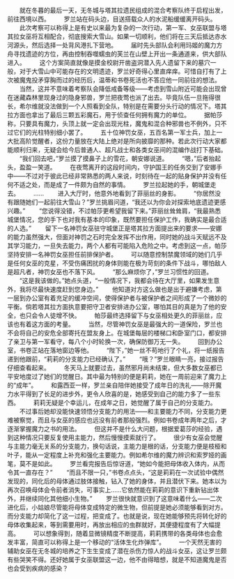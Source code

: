 　　就在冬暮的最后一天，无冬城与塔其拉遗民组成的混合考察队终于启程出发，前往西境以西。
　　罗兰站在码头边，目送搭载众人的水泥船缓缓离开码头。
　　此次考察可以称得上是有史以来最为复杂的一次行动，第一军、女巫联盟与塔其拉女巫将互相配合，彻底搜索大雪山。如果一切顺利，他们将在三天后抵达赤水河源头，然后选择一处背风港扎下营地。
　　届时先头部队会利用玛姬的魔力方舟寻找遗迹的方位，再由控制吞噬蠕虫的芙兰在山壁上开出一条通道来，供大部队进入。
　　这个方案简直就像是摸金校尉开凿盗洞潜入先人遗留下来的墓穴一般，对于大雪山中可能存在的文明遗迹，罗兰好奇得心里直痒痒。可惜自打有了上次被魔鬼投矛穿胸而过的经历后，温蒂和书卷死活也不答应他一同前往的想法。
　　当然，这并不意味着考察队会降低戒备等级——考虑到雪山附近可能会出现曾在迷藏森林里现身过的隐身邪兽，罗兰把夜莺也派了出去。毕竟队伍一旦拖得很长，希尔维就没法做到一个人照看到全队，特别是在需要分头行动的情况下。塔其拉方面也拿出了最后三颗五彩魔石，用于侦查任何拥有魔力的单位。
　　据帕莎称，只要具有魔力，头顶上就一定会出现光柱，魔鬼和混合种邪兽也不例外，只不过它们的光柱特别细小罢了。
　　五十位神罚女巫，五百名第一军士兵，加上一大批高阶觉醒者，这份力量放在大陆上绝对是所向披靡的那种。若此次行动大家都能顺利归来，无疑会给今后普通人、超凡战士和各类女巫间的混编作战打下基础。
　　“我们回去吧，”罗兰摸了摸鼻子上的雪花，朝安娜说道。
　　“嗯，”后者抬起头，盈盈一笑道。
　　在夜莺离开的这段时间内，守护国王的任务交到了安娜手中——不过对于彼此已经非常熟悉的两人来说，时刻待在一起的贴身保护并没有任何不适之处，而是成了一件颇为自然的事情。
　　罗兰拉起她的手，朝城堡走去。
　　……
　　进入大厅时，他意外地看到了菲丽丝的身影。
　　“你居然没有跟随她们一起前往大雪山？”罗兰挑眉问道，“我还以为你会对探索地底遗迹更感兴趣。”
　　“您说得没错，不过帕莎更希望我留下来。”菲丽丝耸耸肩，“我最熟悉城堡情况，您的手下也对我有基本的印象，既然要担任保护工作，我确实是最合适的人选。”
　　留下一名神罚女巫驻守城堡正是塔其拉方面提出来的要求——安娜的能力虽然强大，但面对神罚之石时完全发挥不出作用，同时她的战斗天赋远不及其学习能力，一旦失去能力，两个人都有可能陷入危险之中。考虑到这一点，帕莎坚持安排一名神罚女巫担任前排保护者。
　　可以随意控制禁魔领域的她们几乎是任何女巫的克星，不受伤痛困扰的身体则能在极为苛刻的条件下战斗，哪怕敌人是超凡者，神罚女巫也不落下风。
　　“那么麻烦你了，”罗兰习惯性的回道。
　　“这是我该做的。”她点头道，“一般情况下，我都会待在大厅里，如果发生意外，我将尽最快速度赶到您身边。”
　　他知道对方这么做也是出于避嫌考虑，第一层到办公室有着充足的缓冲空间，使得保护者与被保护者之间形成了一个微妙的平衡。倘若塔其拉方面执意要把守卫者安排进办公室，哪怕其目的真是为了他的安全，也只会令人徒增不快。
　　帕莎最终选择留下与女巫相处更久的菲丽丝，应该也有着这方面的考量。
　　当然，尽管神罚女巫是最强大的一道保险，罗兰也不会将自己的安危全部寄托在盟友身上。在城堡每层的楼梯口和卧室门口，都安排了亲卫与第一军看守，每八个小时轮换一次，确保防御万无一失。
　　回到办公室，书卷正站在落地窗边等他。
　　“陛下，”她一丝不苟地行了个礼，将一纸报告递到他跟前，“莉莉的分支能力已经确认了。”
　　“哦？”罗兰眼睛一亮，接过报告仔细查看起来。
　　冬天马上就要过去，虽然邪月尚未结束，但大多数女巫都已平安地度过了她们的觉醒日。其中最为特别的便是莉莉，她在一周前迎来了魔力上的“成年”。
　　和露西亚一样，罗兰亲自陪伴她接受了成年日的洗礼——除开魔力水平得到了长足的进步外，更令人欣喜的是，她感受到自己的能力多了一些东西。
　　莉莉无疑是个幸运儿，在成年之日，她觉醒了属于自己的分支能力。
　　不过事后她却没能快速领悟分支能力的用法——和主要能力不同，分支能力更难被察觉，而且与女巫的感应也远没有前者那般强烈。例如书卷成年两年之后，才逐渐掌握魔力之书的用法。
　　但这并不是什么大问题，根据爱葛莎的经验，遇到这种情况只要反复使用主能力，然后慢慢摸索就行了。
　　很少有女巫会觉醒与主能力毫无关系的分支能力，换句话说，主能力是根的话，分支能力便是枝桠和叶子，能从一定程度上补充和强化主要能力。例如希尔维的魔力辨识和索罗娅的画笔，莫不是如此。
　　罗兰看完报告后惊讶道，“她如今能把母体收入体内，从而令其一直存在？”
　　“而且不限一只，”书卷点点头，“这是莉莉在一次试验中偶然发现的，同化后的母体通过肢体接触，钻入了她的身体，并且潜伏下来。她本以为再次召唤母体会令前者消失，可事实上……它依然能在莉莉的意识下重新钻出体外，并继续同化其他细小生物。”
　　罗兰很快就意识到了这意味着什么——二次进化后，小姑娘尽管能将母体变成特定的微生物，但前提是她必须能够看到对方。而分支能力却简化了这一过程，把变成了。也就是说，现在她能够预先将转化好的母体收集起来，等到需要用时，再放出相应的虫群就好，其便捷程度有了大幅提高。
　　可以想象得到，随着显微镜精度不断提高，莉莉携带的各类母体也会愈发丰富，简直可以称得上是一个移动的“活体生化炸弹库”。
　　一个天然无害的辅助女巫在无冬城的培养之下生生变成了潜在杀伤力惊人的战斗女巫，这让罗兰颇有些哭笑不得。还好她属于女巫联盟这一边，他不由得暗想，就是不知道魔鬼是否也会受到疾病的感染？